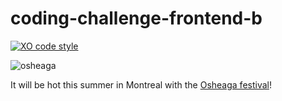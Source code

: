 # coding-challenge-frontend-b
[![XO code style](https://img.shields.io/badge/code_style-XO-5ed9c7.svg)](https://github.com/sindresorhus/xo)

![osheaga](https://cloud.githubusercontent.com/assets/1574577/12971188/13471bd0-d066-11e5-8729-f0ca5375752e.png)

It will be hot this summer in Montreal with the [Osheaga festival](http://www.osheaga.com/)!
